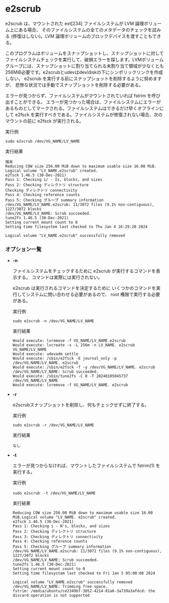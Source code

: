 [](ファイル名はコマンド名.md)
# e2scrub
e2scrub は、マウントされた ext[234] ファイルシステムが LVM 論理ボリューム上にある場合、 そのファイルシステムの全てのメタデータのチェックを試みる (修復はしない)。LVM 論理ボリュームのブロックデバイスを渡すこともできる。

このプログラムはボリュームをスナップショットし、スナップショットに対してファイルシステムチェックを実行して、破損エラーを探します。LVMボリュームグループには、スナップショットに割り当てられる未割り当て領域が少なくとも256MiB必要です。e2scrubとudevはdev/diskの下にシンボリックリンクを作成しない。
e2scrub を実行する前にスナップショットを削除するように努めますが、 悲惨な状況では手動でスナップショットを削除する必要がある。

エラーが見つからず、ファイルシステムがマウントされていれば fstrim を呼び出すことができる。
エラーが見つかった場合は、ファイルシステムにエラーがあるものとしてマークされる。ファイルシステムはできるだけ早くオフラインにして e2fsck を実行すべきである。ファイルシステムが修復されない場合、次のマウントの前に e2fsck が実行される。

  実行例 [](変更しない)
  
  ```
  sudo e2scrub /dev/VG_NAME/LV_NAME
  ```


  実行結果　[](変更しない)


  ```
  端末
  Reducing COW size 256.00 MiB down to maximum usable size 16.00 MiB.
  Logical volume "LV_NAME.e2scrub" created.
  e2fsck 1.46.5 (30-Dec-2021)
  Pass 1: Checking i/ - Is, blocks, and sizes
  Pass 2: Checking ディレクトリ structure
  Checking ディレクトリ connectivity
  Pass 4: Checking reference counts
  Pass 5: Checking グループ summary information
  /dev/VG_NAME/LV_NAME.e2scrub: 11/3072 files (9.1% non-contiguous), 1227/3072 blocks
  /dev/VG_NAME/LV_NAME: Scrub succeeded.
  tune2fs 1.46.5 (30-Dec-2021)
  Setting current mount count to 0
  Setting time filesystem last checked to Thu Jan 4 16:29:28 2024
  
  Logical volume "LV_NAME.e2scrub" successfully removed
  ```

### オプション一覧




- **-n**
  
  ファイルシステムをチェックするために e2scrub が実行するコマンドを表示する。
  コマンドは実際には実行されない。
  
  e2scrub は実行されるコマンドを決定するために いくつかのコマンドを実行してシステムに問い合わせる必要があるので、 root 権限で実行する必要がある。

  実行例 [](変更しない)
  
  ```
  sudo e2scrub -n /dev/VG_NAME/LV_NAME
  ```


  実行結果　[](変更しない)


  ```
  Would execute: lvremove -f VG_NAME/LV_NAME.e2scrub
  Would execute: lvcreate -s -L 256m -n LV_NAME. e2scrub VG_NAME/LV_NAME
  Would execute: udevadm settle
  Would execute: /sbin/e2fsck -E journal_only -p /dev/VG_NAME/LV_NAME. e2scrub
  Would execute: /sbin/e2fsck -f -y /dev/VG_NAME/LV_NAME. e2scrub
  /dev/VG_NAME/LV_NAME: Scrub succeeded.
  Would execute: /sbin/tune2fs -C 0 -T 20240105045737 /dev/VG_NAME/LV_NAME
  Would execute: lvremove -f VG_NAME/LV_NAME. e2scrub
  ```
- **-r** 
    
  e2scrubスナップショットを削除し、何もチェックせずに終了する。
  
  実行例　[](変更しない)
  
  ```
  sudo e2scrub -r /dev/VG_NAME/LV_NAME
  ```


  実行結果　[](変更しない)


  ```
  なし
  ```
- **-t**
  
  エラーが見つからなければ、マウントしたファイルシステムで fstrim(1) を実行する。

  実行例 [](変更しない)
  
  ```
  sudo e2scrub　-t /dev/VG_NAME/LV_NAME
  ```


  実行結果　[](変更しない)


  ```
  Reducing COW size 256.00 MiB down to maximum usable size 16.00 MiB.Logical volume "LV_NAME. e2scrub" created.
  e2fsck 1.46.5 (30-Dec-2021)
  Pass 1: Checking i - N's, blocks, and sizes
  Pass 2: Checking ディレクトリ structure
  Pass 3: Checking ディレクトリ connectivity
  Pass 4: Checking reference counts
  Pass 5: Checking グループ summary information
  /dev/VG_NAME/LV_NAME.e2scrub: 11/3072 files (9.1% non-contiguous), 1227/3072 blocks
  /dev/VG_NAME/LV_NAME: Scrub succeeded.
  tune2fs 1.46.5 (30-Dec-2021)
  Setting current mount count to 0
  Setting time filesystem last checked to Fri Jan 5 05:00:08 2024
  
  Logical volume "LV_NAME.e2scrub" successfully removed
  /dev/VG_NAME/LV_NAME: Trimming free space.
  fstrim: /media/ubuntu/ce2349bf-3052-4214-81a6-3a739a3afdcd: the discard operation is not supported
  ```